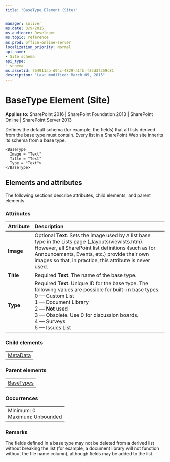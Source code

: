 ```yaml
---
title: "BaseType Element (Site)"


manager: soliver
ms.date: 3/9/2015
ms.audience: Developer
ms.topic: reference
ms.prod: office-online-server
localization_priority: Normal
api_name:
- Site schema
api_type:
- schema
ms.assetid: 764911ab-d94c-4829-a1fb-f85d3f359c81
description: "Last modified: March 09, 2015"
---
```


# BaseType Element (Site)

 
  
 **Applies to:** SharePoint 2016 | SharePoint Foundation 2013 | SharePoint Online | SharePoint Server 2013
  
Defines the default schema (for example, the fields) that all lists derived from the base type must contain. Every list in a SharePoint Web site inherits its schema from a base type.
  
```
<BaseType
  Image = "Text"
  Title = "Text"
  Type = "Text">
</BaseType>
```

## Elements and attributes

The following sections describe attributes, child elements, and parent elements.

### Attributes

|**Attribute**|**Description**|
|:-----|:-----|
|**Image** <br/> |Optional **Text**. Sets the image used by a list base type in the Lists page (_layouts/viewlsts.htm). However, all SharePoint list definitions (such as for Announcements, Events, etc.) provide their own images so that, in practice, this attribute is never used.  <br/> |
|**Title** <br/> |Required **Text**. The name of the base type.  <br/> |
|**Type** <br/> |Required **Text**. Unique ID for the base type. The following values are possible for built-in base types:  <br/> 0 — Custom List  <br/> 1 — Document Library  <br/> 2 — **Not** used  <br/> 3 — Obsolete. Use 0 for discussion boards.  <br/> 4 — Surveys  <br/> 5 — Issues List  <br/> |
   
### Child elements

||
|:-----|
|[MetaData](metadata-element-site.md)|
   
### Parent elements

||
|:-----|
|[BaseTypes](basetypes-element-site.md)|
   
### Occurrences

||
|:-----|
|Minimum: 0  <br/> Maximum: Unbounded  <br/> |
   
### Remarks

The fields defined in a base type may not be deleted from a derived list without breaking the list (for example, a document library will not function without the file name column), although fields may be added to the list.
  

